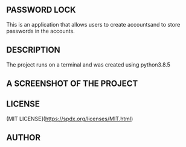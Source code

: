 ## PASSWORD LOCK

This is an application that allows users to create accountsand to store passwords in the accounts.


## DESCRIPTION

The project runs on a terminal and was created using python3.8.5


## A SCREENSHOT OF THE PROJECT



## LICENSE

(MIT LICENSE](https://spdx.org/licenses/MIT.html)

## AUTHOR